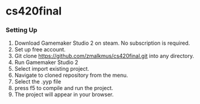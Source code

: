 # cs420final

### Setting Up
1. Download Gamemaker Studio 2 on steam. No subscription is required.
2. Set up free account.
3. Git clone https://github.com/zmalkmus/cs420final.git into any directory.
4. Run Gamemaker Studio 2
5. Select import existing project.
6. Navigate to cloned repository from the menu.
7. Select the .yyp file
8. press f5 to compile and run the project.
9. The project will appear in your browser.
